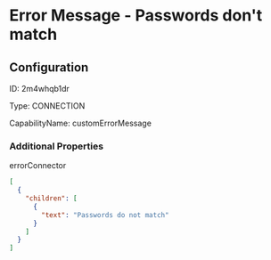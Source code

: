 # Error Message - Passwords don&#39;t match
## Configuration
ID:  2m4whqb1dr

Type: CONNECTION 

CapabilityName: customErrorMessage






### Additional Properties
errorConnector
```json 
[
  {
    "children": [
      {
        "text": "Passwords do not match"
      }
    ]
  }
]
```




